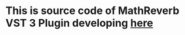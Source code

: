 # This is source code of MathReverb VST 3 Plugin developing [here](https://github.com/twobrowin-study/mathreverb)

